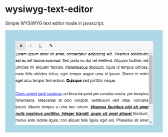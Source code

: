 # wysiwyg-text-editor
Simple WYSIWYG text editor made in javascript.

![preview](https://github.com/andem20/wysiwyg-text-editor/blob/master/preview.png)
